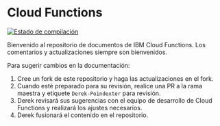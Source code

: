 # Cloud Functions

[![Estado de compilación](https://travis.ibm.com/BlueMix-Fabric/bluewhisk-docs.svg?token=Rt7qrw9ADrkv4kFiywCq&branch=master)](https://travis.ibm.com/BlueMix-Fabric/bluewhisk-docs)

Bienvenido al repositorio de documentos de IBM Cloud Functions. Los comentarios y actualizaciones siempre son bienvenidos.






Para sugerir cambios en la documentación:

1. Cree un fork de este repositorio y haga las actualizaciones en el fork.
2. Cuando esté preparado para su revisión, realice una PR a la rama maestra y etiquete `Derek-Poindexter` para revisión.
3. Derek revisará sus sugerencias con el equipo de desarrollo de Cloud Functions y realizará los ajustes necesarios.
4. Derek fusionará el contenido en el repositorio.




